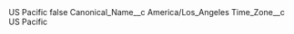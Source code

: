 <?xml version="1.0" encoding="UTF-8"?>
<CustomMetadata xmlns="http://soap.sforce.com/2006/04/metadata" xmlns:xsi="http://www.w3.org/2001/XMLSchema-instance" xmlns:xsd="http://www.w3.org/2001/XMLSchema">
    <label>US Pacific</label>
    <protected>false</protected>
    <values>
        <field>Canonical_Name__c</field>
        <value xsi:type="xsd:string">America/Los_Angeles</value>
    </values>
    <values>
        <field>Time_Zone__c</field>
        <value xsi:type="xsd:string">US Pacific</value>
    </values>
</CustomMetadata>
